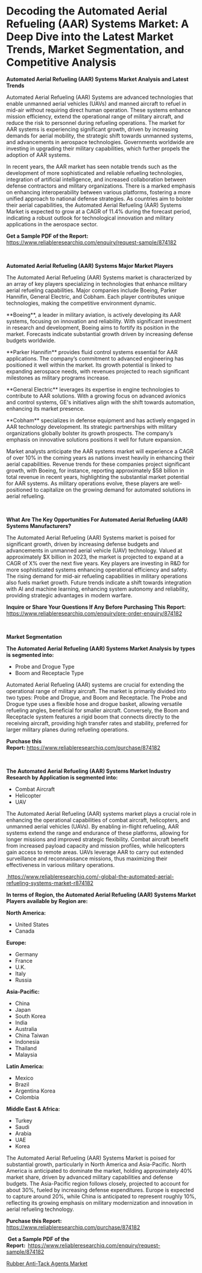 <p><h1>Decoding the Automated Aerial Refueling (AAR) Systems Market: A Deep Dive into the Latest Market Trends, Market Segmentation, and Competitive Analysis</h1></p><p><strong>Automated Aerial Refueling (AAR) Systems Market Analysis and Latest Trends</strong></p>
<p><p>Automated Aerial Refueling (AAR) Systems are advanced technologies that enable unmanned aerial vehicles (UAVs) and manned aircraft to refuel in mid-air without requiring direct human operation. These systems enhance mission efficiency, extend the operational range of military aircraft, and reduce the risk to personnel during refueling operations. The market for AAR systems is experiencing significant growth, driven by increasing demands for aerial mobility, the strategic shift towards unmanned systems, and advancements in aerospace technologies. Governments worldwide are investing in upgrading their military capabilities, which further propels the adoption of AAR systems.</p><p>In recent years, the AAR market has seen notable trends such as the development of more sophisticated and reliable refueling technologies, integration of artificial intelligence, and increased collaboration between defense contractors and military organizations. There is a marked emphasis on enhancing interoperability between various platforms, fostering a more unified approach to national defense strategies. As countries aim to bolster their aerial capabilities, the Automated Aerial Refueling (AAR) Systems Market is expected to grow at a CAGR of 11.4% during the forecast period, indicating a robust outlook for technological innovation and military applications in the aerospace sector.</p></p>
<p><strong>Get a Sample PDF of the Report:&nbsp;</strong> <a href="https://www.reliableresearchiq.com/enquiry/request-sample/874182?utm_campaign=3066&utm_medium=2&utm_source=Github&utm_content=ia&utm_term=21032025&utm_id=automated-aerial-refueling-aar-systems">https://www.reliableresearchiq.com/enquiry/request-sample/874182</a></p>
<p>&nbsp;</p>
<p><strong>Automated Aerial Refueling (AAR) Systems Major Market Players</strong></p>
<p><p>The Automated Aerial Refueling (AAR) Systems market is characterized by an array of key players specializing in technologies that enhance military aerial refueling capabilities. Major companies include Boeing, Parker Hannifin, General Electric, and Cobham. Each player contributes unique technologies, making the competitive environment dynamic.</p><p>**Boeing**, a leader in military aviation, is actively developing its AAR systems, focusing on innovation and reliability. With significant investment in research and development, Boeing aims to fortify its position in the market. Forecasts indicate substantial growth driven by increasing defense budgets worldwide.</p><p>**Parker Hannifin** provides fluid control systems essential for AAR applications. The company’s commitment to advanced engineering has positioned it well within the market. Its growth potential is linked to expanding aerospace needs, with revenues projected to reach significant milestones as military programs increase.</p><p>**General Electric** leverages its expertise in engine technologies to contribute to AAR solutions. With a growing focus on advanced avionics and control systems, GE's initiatives align with the shift towards automation, enhancing its market presence.</p><p>**Cobham** specializes in defense equipment and has actively engaged in AAR technology development. Its strategic partnerships with military organizations globally bolster its growth prospects. The company’s emphasis on innovative solutions positions it well for future expansion.</p><p>Market analysts anticipate the AAR systems market will experience a CAGR of over 10% in the coming years as nations invest heavily in enhancing their aerial capabilities. Revenue trends for these companies project significant growth, with Boeing, for instance, reporting approximately $58 billion in total revenue in recent years, highlighting the substantial market potential for AAR systems. As military operations evolve, these players are well-positioned to capitalize on the growing demand for automated solutions in aerial refueling.</p></p>
<p>&nbsp;</p>
<p><strong>What Are The Key Opportunities For Automated Aerial Refueling (AAR) Systems Manufacturers?</strong></p>
<p><p>The Automated Aerial Refueling (AAR) Systems market is poised for significant growth, driven by increasing defense budgets and advancements in unmanned aerial vehicle (UAV) technology. Valued at approximately $X billion in 2023, the market is projected to expand at a CAGR of X% over the next five years. Key players are investing in R&D for more sophisticated systems enhancing operational efficiency and safety. The rising demand for mid-air refueling capabilities in military operations also fuels market growth. Future trends indicate a shift towards integration with AI and machine learning, enhancing system autonomy and reliability, providing strategic advantages in modern warfare.</p></p>
<p><strong>Inquire or Share Your Questions If Any Before Purchasing This Report:</strong> <a href="https://www.reliableresearchiq.com/enquiry/pre-order-enquiry/874182?utm_campaign=3066&utm_medium=2&utm_source=Github&utm_content=ia&utm_term=21032025&utm_id=automated-aerial-refueling-aar-systems">https://www.reliableresearchiq.com/enquiry/pre-order-enquiry/874182</a></p>
<p>&nbsp;</p>
<p><strong>Market Segmentation</strong></p>
<p><strong>The Automated Aerial Refueling (AAR) Systems Market Analysis by types is segmented into:</strong></p>
<p><ul><li>Probe and Drogue Type</li><li>Boom and Receptacle Type</li></ul></p>
<p><p>Automated Aerial Refueling (AAR) systems are crucial for extending the operational range of military aircraft. The market is primarily divided into two types: Probe and Drogue, and Boom and Receptacle. The Probe and Drogue type uses a flexible hose and drogue basket, allowing versatile refueling angles, beneficial for smaller aircraft. Conversely, the Boom and Receptacle system features a rigid boom that connects directly to the receiving aircraft, providing high transfer rates and stability, preferred for larger military planes during refueling operations.</p></p>
<p><strong>Purchase this Report:&nbsp;</strong><a href="https://www.reliableresearchiq.com/purchase/874182?utm_campaign=3066&utm_medium=2&utm_source=Github&utm_content=ia&utm_term=21032025&utm_id=automated-aerial-refueling-aar-systems">https://www.reliableresearchiq.com/purchase/874182</a></p>
<p>&nbsp;</p>
<p><strong>The Automated Aerial Refueling (AAR) Systems Market Industry Research by Application is segmented into:</strong></p>
<p><ul><li>Combat Aircraft</li><li>Helicopter</li><li>UAV</li></ul></p>
<p><p>The Automated Aerial Refueling (AAR) systems market plays a crucial role in enhancing the operational capabilities of combat aircraft, helicopters, and unmanned aerial vehicles (UAVs). By enabling in-flight refueling, AAR systems extend the range and endurance of these platforms, allowing for longer missions and improved strategic flexibility. Combat aircraft benefit from increased payload capacity and mission profiles, while helicopters gain access to remote areas. UAVs leverage AAR to carry out extended surveillance and reconnaissance missions, thus maximizing their effectiveness in various military operations.</p></p>
<p><a href="https://www.reliableresearchiq.com/-global-the-automated-aerial-refueling-systems-market-r874182?utm_campaign=3066&utm_medium=2&utm_source=Github&utm_content=ia&utm_term=21032025&utm_id=automated-aerial-refueling-aar-systems">&nbsp;https://www.reliableresearchiq.com/-global-the-automated-aerial-refueling-systems-market-r874182</a></p>
<p><strong>In terms of Region, the Automated Aerial Refueling (AAR) Systems Market Players available by Region are:</strong></p>
<p>
    <p> <strong> North America: </strong>
        <ul>
            <li>United States</li>
            <li>Canada</li>
        </ul>
        </p> 
    <p> <strong> Europe: </strong>
        <ul>
            <li>Germany</li>
            <li>France</li>
            <li>U.K.</li>
            <li>Italy</li>
            <li>Russia</li>
        </ul>
        </p> 
    <p> <strong> Asia-Pacific: </strong>
        <ul>
            <li>China</li>
            <li>Japan</li>
            <li>South Korea</li>
            <li>India</li>
            <li>Australia</li>
            <li>China Taiwan</li>
            <li>Indonesia</li>
            <li>Thailand</li>
            <li>Malaysia</li>
        </ul>
        </p> 
    <p> <strong> Latin America: </strong>
        <ul>
            <li>Mexico</li>
            <li>Brazil</li>
            <li>Argentina Korea</li>
            <li>Colombia</li>
        </ul>
        </p> 
    <p> <strong> Middle East & Africa: </strong>
        <ul>
            <li>Turkey</li>
            <li>Saudi</li>
            <li>Arabia</li>
            <li>UAE</li>
            <li>Korea</li>
        </ul>
    </p>
    </p>
<p><p>The Automated Aerial Refueling (AAR) Systems Market is poised for substantial growth, particularly in North America and Asia-Pacific. North America is anticipated to dominate the market, holding approximately 40% market share, driven by advanced military capabilities and defense budgets. The Asia-Pacific region follows closely, projected to account for about 30%, fueled by increasing defense expenditures. Europe is expected to capture around 20%, while China is anticipated to represent roughly 10%, reflecting its growing emphasis on military modernization and innovation in aerial refueling technology.</p></p>
<p><strong>Purchase this Report: </strong><a href="https://www.reliableresearchiq.com/purchase/874182?utm_campaign=3066&utm_medium=2&utm_source=Github&utm_content=ia&utm_term=21032025&utm_id=automated-aerial-refueling-aar-systems">https://www.reliableresearchiq.com/purchase/874182</a></p>
<p>&nbsp;<strong>Get a Sample PDF of the Report:&nbsp;&nbsp;</strong><a href="https://www.reliableresearchiq.com/enquiry/request-sample/874182?utm_campaign=3066&utm_medium=2&utm_source=Github&utm_content=ia&utm_term=21032025&utm_id=automated-aerial-refueling-aar-systems">https://www.reliableresearchiq.com/enquiry/request-sample/874182</a></p>
<p><strong></strong></p>
<p><p><a href="https://github.com/hannajuana198484/Market-Research-Report-List-1/blob/main/rubber-anti-tack-agents-market.md?utm_campaign=3066&utm_medium=2&utm_source=Github&utm_content=ia&utm_term=21032025&utm_id=automated-aerial-refueling-aar-systems">Rubber Anti-Tack Agents Market</a></p></p>